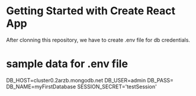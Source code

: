 # Getting Started with Create React App

After clonning this repository, we have to create .env file for db credentials.

# sample data for .env file

DB_HOST=cluster0.2arzb.mongodb.net
DB_USER=admin
DB_PASS=
DB_NAME=myFirstDatabase
SESSION_SECRET='testSession'
